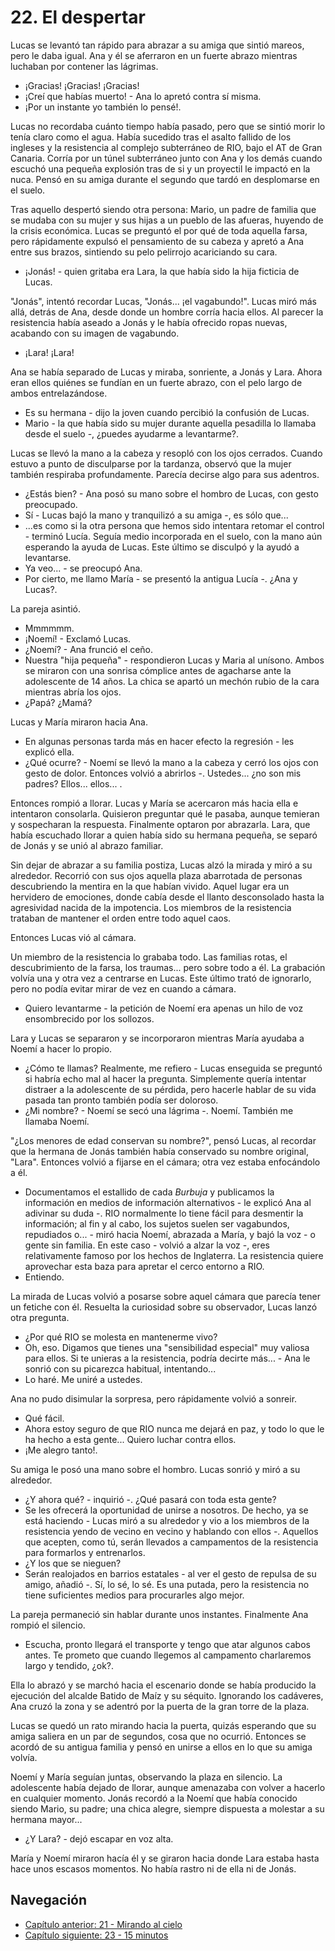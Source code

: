 # 22. El despertar

Lucas se levantó tan rápido para abrazar a su amiga que sintió mareos, pero le daba igual. Ana y él se aferraron en un fuerte abrazo mientras luchaban por contener las lágrimas.

- ¡Gracias! ¡Gracias! ¡Gracias!
- ¡Creí que habías muerto! - Ana lo apretó contra sí misma.
- ¡Por un instante yo también lo pensé!.

Lucas no recordaba cuánto tiempo había pasado, pero que se sintió morir lo tenía claro como el agua. Había sucedido tras el asalto fallido de los ingleses y la resistencia al complejo subterráneo de RIO, bajo el AT de Gran Canaria. Corría por un túnel subterráneo junto con Ana y los demás cuando escuchó una pequeña explosión tras de si y un proyectil le impactó en la nuca. Pensó en su amiga durante el segundo que tardó en desplomarse en el suelo.

Tras aquello despertó siendo otra persona: Mario, un padre de familia que se mudaba con su mujer y sus hijas a un pueblo de las afueras, huyendo de la crisis económica. Lucas se preguntó el por qué de toda aquella farsa, pero rápidamente expulsó el pensamiento de su cabeza y apretó a Ana entre sus brazos, sintiendo su pelo pelirrojo acariciando su cara.

- ¡Jonás! - quien gritaba era Lara, la que había sido la hija ficticia de Lucas.

"Jonás", intentó recordar Lucas, "Jonás... ¡el vagabundo!". Lucas miró más allá, detrás de Ana, desde donde un hombre corría hacia ellos. Al parecer la resistencia había aseado a Jonás y le había ofrecido ropas nuevas, acabando con su imagen de vagabundo.

- ¡Lara! ¡Lara!

Ana se había separado de Lucas y miraba, sonriente, a Jonás y Lara. Ahora eran ellos quiénes se fundían en un fuerte abrazo, con el pelo largo de ambos entrelazándose.

- Es su hermana - dijo la joven cuando percibió la confusión de Lucas.
- Mario - la que había sido su mujer durante aquella pesadilla lo llamaba desde el suelo -, ¿puedes ayudarme a levantarme?.

Lucas se llevó la mano a la cabeza y resopló con los ojos cerrados. Cuando estuvo a punto de disculparse por la tardanza, observó que la mujer también respiraba profundamente. Parecía decirse algo para sus adentros.

- ¿Estás bien? - Ana posó su mano sobre el hombro de Lucas, con gesto preocupado.
- Sí - Lucas bajó la mano y tranquilizó a su amiga -, es sólo que...
- ...es como si la otra persona que hemos sido intentara retomar el control - terminó Lucía. Seguía medio incorporada en el suelo, con la mano aún esperando la ayuda de Lucas. Este último se disculpó y la ayudó a levantarse.
- Ya veo... - se preocupó Ana.
- Por cierto, me llamo María - se presentó la antigua Lucía -. ¿Ana y Lucas?.

La pareja asintió.

- Mmmmmm.
- ¡Noemí! - Exclamó Lucas.
- ¿Noemí? - Ana frunció el ceño.
- Nuestra "hija pequeña" - respondieron Lucas y Maria al unísono. Ambos se miraron con una sonrisa cómplice antes de agacharse ante la adolescente de 14 años. La chica se apartó un mechón rubio de la cara mientras abría los ojos.
- ¿Papá? ¿Mamá?

Lucas y María miraron hacia Ana.

- En algunas personas tarda más en hacer efecto la regresión - les explicó ella.
- ¿Qué ocurre? - Noemí se llevó la mano a la cabeza y cerró los ojos con gesto de dolor. Entonces volvió a abrirlos -. Ustedes... ¿no son mis padres? Ellos... ellos... .

Entonces rompió a llorar. Lucas y María se acercaron más hacia ella e intentaron consolarla. Quisieron preguntar qué le pasaba, aunque temieran y sospecharan la respuesta. Finalmente optaron por abrazarla. Lara, que había escuchado llorar a quien había sido su hermana pequeña, se separó de Jonás y se unió al abrazo familiar. 

Sin dejar de abrazar a su familia postiza, Lucas alzó la mirada y miró a su alrededor. Recorrió con sus ojos aquella plaza abarrotada de personas descubriendo la mentira en la que habían vivido. Aquel lugar era un hervidero de emociones, donde cabía desde el llanto desconsolado hasta la agresividad nacida de la impotencia. Los miembros de la resistencia trataban de mantener el orden entre todo aquel caos.

Entonces Lucas vió al cámara.

Un miembro de la resistencia lo grababa todo. Las familias rotas, el descubrimiento de la farsa, los traumas... pero sobre todo a él. La grabación volvía una y otra vez a centrarse en Lucas. Este último trató de ignorarlo, pero no podía evitar mirar de vez en cuando a cámara.

- Quiero levantarme - la petición de Noemí era apenas un hilo de voz ensombrecido por los sollozos.

Lara y Lucas se separaron y se incorporaron mientras María ayudaba a Noemí a hacer lo propio.

- ¿Cómo te llamas? Realmente, me refiero - Lucas enseguida se preguntó si habría echo mal al hacer la pregunta. Simplemente quería intentar distraer a la adolescente de su pérdida, pero hacerle hablar de su vida pasada tan pronto también podía ser doloroso.
- ¿Mi nombre? - Noemí se secó una lágrima -. Noemí. También me llamaba Noemí.

"¿Los menores de edad conservan su nombre?", pensó Lucas, al recordar que la hermana de Jonás también había conservado su nombre original, "Lara". Entonces volvió a fijarse en el cámara; otra vez estaba enfocándolo a él.

- Documentamos el estallido de cada *Burbuja* y publicamos la información en medios de información alternativos - le explicó Ana al adivinar su duda -. RIO normalmente lo tiene fácil para desmentir la información; al fin y al cabo, los sujetos suelen ser vagabundos, repudiados o... - miró hacia Noemí, abrazada a María, y bajó la voz - o gente sin familia. En este caso - volvió a alzar la voz -, eres relativamente famoso por los hechos de Inglaterra. La resistencia quiere aprovechar esta baza para apretar el cerco entorno a RIO.
- Entiendo.

La mirada de Lucas volvió a posarse sobre aquel cámara que parecía tener un fetiche con él. Resuelta la curiosidad sobre su observador, Lucas lanzó otra pregunta.

- ¿Por qué RIO se molesta en mantenerme vivo?
- Oh, eso. Digamos que tienes una "sensibilidad especial" muy valiosa para ellos. Si te unieras a la resistencia, podría decirte más... - Ana le sonrió con su picarezca habitual, intentando...
- Lo haré. Me uniré a ustedes.

Ana no pudo disimular la sorpresa, pero rápidamente volvió a sonreir.

- Qué fácil.
- Ahora estoy seguro de que RIO nunca me dejará en paz, y todo lo que le ha hecho a esta gente... Quiero luchar contra ellos.
- ¡Me alegro tanto!.

Su amiga le posó una mano sobre el hombro. Lucas sonrió y miró a su alrededor.

- ¿Y ahora qué? - inquirió -. ¿Qué pasará con toda esta gente?
- Se les ofrecerá la oportunidad de unirse a nosotros. De hecho, ya se está haciendo - Lucas miró a su alrededor y vio a los miembros de la resistencia yendo de vecino en vecino y hablando con ellos -. Aquellos que acepten, como tú, serán llevados a campamentos de la resistencia para formarlos y entrenarlos.
- ¿Y los que se nieguen?
- Serán realojados en barrios estatales - al ver el gesto de repulsa de su amigo, añadió -. Sí, lo sé, lo sé. Es una putada, pero la resistencia no tiene suficientes medios para procurarles algo mejor.

La pareja permaneció sin hablar durante unos instantes. Finalmente Ana rompió el silencio.

- Escucha, pronto llegará el transporte y tengo que atar algunos cabos antes. Te prometo que cuando llegemos al campamento charlaremos largo y tendido, ¿ok?.

Ella lo abrazó y se marchó hacia el escenario donde se había producido la ejecución del alcalde Batido de Maíz y su séquito. Ignorando los cadáveres, Ana cruzó la zona y se adentró por la puerta de la gran torre de la plaza.

Lucas se quedó un rato mirando hacia la puerta, quizás esperando que su amiga saliera en un par de segundos, cosa que no ocurrió. Entonces se acordó de su antigua familia y pensó en unirse a ellos en lo que su amiga volvía. 

Noemí y María seguían juntas, observando la plaza en silencio. La adolescente había dejado de llorar, aunque amenazaba con volver a hacerlo en cualquier momento. Jonás recordó a la Noemí que había conocido siendo Mario, su padre; una chica alegre, siempre dispuesta a molestar a su hermana mayor...

- ¿Y Lara? - dejó escapar en voz alta.

María y Noemí miraron hacía él y se giraron hacia donde Lara estaba hasta hace unos escasos momentos. No había rastro ni de ella ni de Jonás.


## Navegación

- [Capítulo anterior: 21 - Mirando al cielo](c21_mirando-al-cielo.md)
- [Capítulo siguiente: 23 - 15 minutos](c23_15-minutos.md)
